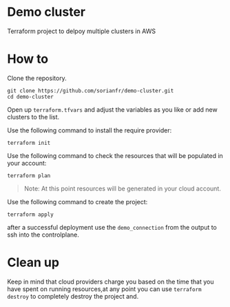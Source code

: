 # Demo cluster

Terraform project to delpoy multiple clusters in AWS

# How to

Clone the repository.
```
git clone https://github.com/sorianfr/demo-cluster.git
cd demo-cluster
```

Open up `terraform.tfvars` and adjust the variables as you like or add new clusters to the list.

Use the following command to install the require provider:
```
terraform init
```

Use the following command to check the resources that will be populated in your account:
```
terraform plan
```

> Note: At this point resources will be generated in your cloud account.

Use the following command to create the project:
```
terraform apply
```

after a successful deployment use the `demo_connection` from the output to ssh into the controlplane.

# Clean up
Keep in mind that cloud providers charge you based on the time that you have spent on running resources,at any point you can use `terraform destroy` to completely destroy the project and.

